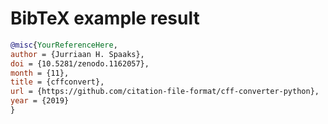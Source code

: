 # BibTeX example result

```bibtex
@misc{YourReferenceHere,
author = {Jurriaan H. Spaaks},
doi = {10.5281/zenodo.1162057},
month = {11},
title = {cffconvert},
url = {https://github.com/citation-file-format/cff-converter-python},
year = {2019}
}
```
